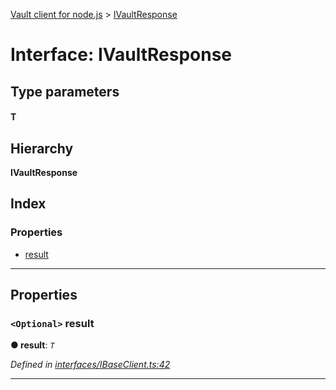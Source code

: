 [Vault client for node.js](../README.md) > [IVaultResponse](../interfaces/ivaultresponse.md)

# Interface: IVaultResponse

## Type parameters
#### T 
## Hierarchy

**IVaultResponse**

## Index

### Properties

* [result](ivaultresponse.md#result)

---

## Properties

<a id="result"></a>

### `<Optional>` result

**● result**: *`T`*

*Defined in [interfaces/IBaseClient.ts:42](https://github.com/theogravity/vault-client/blob/91e39ec/src/interfaces/IBaseClient.ts#L42)*

___

